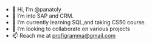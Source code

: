 - 👋 Hi, I’m @panatoly
- 👀 I’m into SAP and CRM.
- 🌱 I’m currently learning SQL,and taking CS50 course. 
- 💞️ I’m looking to collaborate on various projects
- 📫 Reach me at profigramma@gmail.com

<!---
panatoly/panatoly is a ✨ special ✨ repository because its `README.md` (this file) appears on your GitHub profile.
You can click the Preview link to take a look at your changes.
--->
